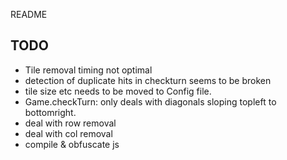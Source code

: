 README


TODO
----
- Tile removal timing not optimal
- detection of duplicate hits in checkturn seems to be broken 
- tile size etc needs to be moved to Config file.
- Game.checkTurn: only deals with diagonals sloping topleft to bottomright.
- deal with row removal
- deal with col removal
- compile & obfuscate js
